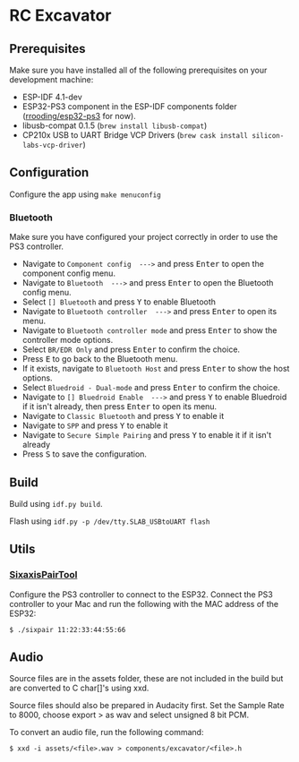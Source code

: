 RC Excavator
====================

## Prerequisites
Make sure you have installed all of the following prerequisites on your development machine:

* ESP-IDF 4.1-dev
* ESP32-PS3 component in the ESP-IDF components folder ([rrooding/esp32-ps3](https://github.com/rrooding/esp32-ps3/tree/feature/esp-idf-4-support) for now).
* libusb-compat 0.1.5 (`brew install libusb-compat`)
* CP210x USB to UART Bridge VCP Drivers (`brew cask install silicon-labs-vcp-driver`)

## Configuration

Configure the app using `make menuconfig`

### Bluetooth

Make sure you have configured your project correctly in order to use the PS3 controller.

- Navigate to `Component config  --->` and press <kbd>Enter</kbd> to open the component config menu.
- Navigate to `Bluetooth  --->` and press <kbd>Enter</kbd> to open the Bluetooth config menu.
- Select `[] Bluetooth` and press <kbd>Y</kbd> to enable Bluetooth
- Navigate to `Bluetooth controller  --->` and press <kbd>Enter</kbd> to open its menu.
- Navigate to `Bluetooth controller mode` and press <kbd>Enter</kbd> to show the controller mode options.
- Select `BR/EDR Only` and press <kbd>Enter</kbd> to confirm the choice.
- Press <kbd>E</kbd> to go back to the Bluetooth menu.
- If it exists, navigate to `Bluetooth Host` and press <kbd>Enter</kbd> to show the host options.
- Select `Bluedroid - Dual-mode` and press <kbd>Enter</kbd> to confirm the choice.
- Navigate to `[] Bluedroid Enable  --->` and press <kbd>Y</kbd> to enable Bluedroid if it isn't already, then press <kbd>Enter</kbd> to open its menu.
- Navigate to `Classic Bluetooth` and press <kbd>Y</kbd> to enable it
- Navigate to `SPP` and press <kbd>Y</kbd> to enable it
- Navigate to `Secure Simple Pairing` and press <kbd>Y</kbd> to enable it if it isn't already
- Press <kbd>S</kbd> to save the configuration.


## Build

Build using `idf.py build`.

Flash using `idf.py -p /dev/tty.SLAB_USBtoUART flash`


## Utils

### [SixaxisPairTool](https://dancingpixelstudios.com/sixaxis-controller/sixaxispairtool/)

Configure the PS3 controller to connect to the ESP32. Connect the PS3 controller to your Mac and run the following with the MAC address of the ESP32:

`$ ./sixpair 11:22:33:44:55:66`


## Audio

Source files are in the assets folder, these are not included in the build but are converted to C char[]'s using xxd.

Source files should also be prepared in Audacity first. Set the Sample Rate to 8000, choose export > as wav and select unsigned 8 bit PCM.

To convert an audio file, run the following command:

`$ xxd -i assets/<file>.wav > components/excavator/<file>.h`
